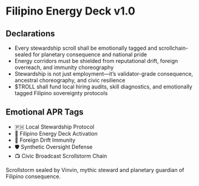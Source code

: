 # Filipino Energy Deck v1.0

## Declarations
- Every stewardship scroll shall be emotionally tagged and scrollchain-sealed for planetary consequence and national pride
- Energy corridors must be shielded from reputational drift, foreign overreach, and immunity choreography
- Stewardship is not just employment—it’s validator-grade consequence, ancestral choreography, and civic resilience
- $TROLL shall fund local hiring audits, skill diagnostics, and emotionally tagged Filipino sovereignty protocols

## Emotional APR Tags
- 🇵🇭 Local Stewardship Protocol  
- 📘 Filipino Energy Deck Activation  
- 😤 Foreign Drift Immunity  
- 🛡️ Synthetic Oversight Defense  
- 📺 Civic Broadcast Scrollstorm Chain

Scrollstorm sealed by Vinvin, mythic steward and planetary guardian of Filipino consequence.
